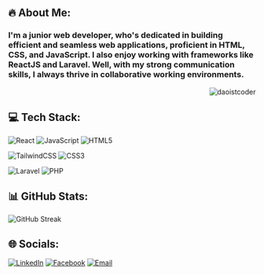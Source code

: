 ## 🔥 About Me:
<div>
<h3>
  I'm a junior web developer, who's dedicated in building efficient and seamless web applications, proficient in HTML, CSS, and JavaScript. I also enjoy working with frameworks like ReactJS and Laravel. Well, with my strong communication skills, I always thrive in collaborative working environments.
</h3>
  
<p align="right"><img src="https://komarev.com/ghpvc/?username=daoistcoder&label=Profile%20Views&color=0e75b6&style=flat" alt="daoistcoder" /></p>
</div>

## 💻 Tech Stack:
![React](https://img.shields.io/badge/react-%2320232a.svg?style=for-the-badge&logo=react&logoColor=%2361DAFB)
![JavaScript](https://img.shields.io/badge/javascript-%23323330.svg?style=for-the-badge&logo=javascript&logoColor=%23F7DF1E) 
![HTML5](https://img.shields.io/badge/html5-%23E34F26.svg?style=for-the-badge&logo=html5&logoColor=white) 

![TailwindCSS](https://img.shields.io/badge/tailwindcss-%2338B2AC.svg?style=for-the-badge&logo=tailwind-css&logoColor=white)
![CSS3](https://img.shields.io/badge/css3-%231572B6.svg?style=for-the-badge&logo=css3&logoColor=white) 

![Laravel](https://img.shields.io/badge/laravel-%23FF2D20.svg?style=for-the-badge&logo=laravel&logoColor=white) 
![PHP](https://img.shields.io/badge/php-%23777BB4.svg?style=for-the-badge&logo=php&logoColor=white) 

## 📊 GitHub Stats:
![GitHub Streak](https://streak-stats.demolab.com?user=daoistcoder&theme=yellowdark&border_radius=5&card_width=500)<br/>

## 🌐 Socials:
<p align="left">
  <a href="https://linkedin.com/in/jerome-ballena-b8807a170" target="_blank"><img alt="LinkedIn" src="https://img.shields.io/badge/LinkedIn-Jerome%20Ballena-blue?style=flat-square&logo=linkedin"></a>
  <a href="https://facebook.com/rome.star.21" target="_blank"><img alt="Facebook" src="https://img.shields.io/badge/facebook-rome.star.21-blue?style=flat-square&logo=facebook"></a>
  <a href="mailto:jeromeballena.dev@gmail.com" target="_blank"><img alt="Email" src="https://img.shields.io/badge/Email-jeromeballena.dev@gmail.com-blue?style=flat-square&logo=gmail"></a>
</p>
